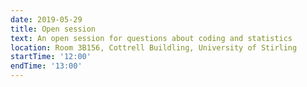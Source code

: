 ```yaml
---
date: 2019-05-29
title: Open session
text: An open session for questions about coding and statistics
location: Room 3B156, Cottrell Buildling, University of Stirling
startTime: '12:00'
endTime: '13:00'
---
```

